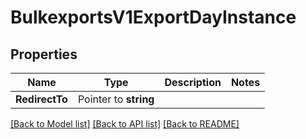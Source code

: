 # BulkexportsV1ExportDayInstance

## Properties

Name | Type | Description | Notes
------------ | ------------- | ------------- | -------------
**RedirectTo** | Pointer to **string** |  |

[[Back to Model list]](../README.md#documentation-for-models) [[Back to API list]](../README.md#documentation-for-api-endpoints) [[Back to README]](../README.md)


